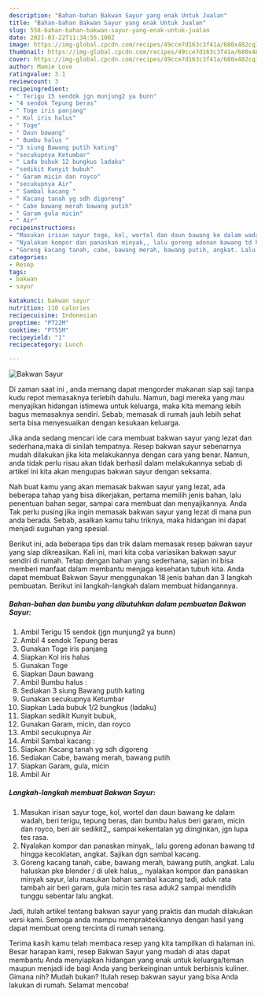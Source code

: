 ```yaml
---
description: "Bahan-bahan Bakwan Sayur yang enak Untuk Jualan"
title: "Bahan-bahan Bakwan Sayur yang enak Untuk Jualan"
slug: 558-bahan-bahan-bakwan-sayur-yang-enak-untuk-jualan
date: 2021-03-22T11:34:55.100Z
image: https://img-global.cpcdn.com/recipes/49cce7d163c3f41a/680x482cq70/bakwan-sayur-foto-resep-utama.jpg
thumbnail: https://img-global.cpcdn.com/recipes/49cce7d163c3f41a/680x482cq70/bakwan-sayur-foto-resep-utama.jpg
cover: https://img-global.cpcdn.com/recipes/49cce7d163c3f41a/680x482cq70/bakwan-sayur-foto-resep-utama.jpg
author: Mamie Love
ratingvalue: 3.1
reviewcount: 3
recipeingredient:
- " Terigu 15 sendok jgn munjung2 ya bunn"
- "4 sendok Tepung beras"
- " Toge iris panjang"
- " Kol iris halus"
- " Toge"
- " Daun bawang"
- " Bumbu halus "
- "3 siung Bawang putih kating"
- "secukupnya Ketumbar"
- " Lada bubuk 12 bungkus ladaku"
- "sedikit Kunyit bubuk"
- " Garam micin dan royco"
- "secukupnya Air"
- " Sambal kacang "
- " Kacang tanah yg sdh digoreng"
- " Cabe bawang merah bawang putih"
- " Garam gula micin"
- " Air"
recipeinstructions:
- "Masukan irisan sayur toge, kol, wortel dan daun bawang ke dalam wadah, beri terigu, tepung beras, dan bumbu halus beri garam, micin dan royco, beri air sedikit2,, sampai kekentalan yg diinginkan, jgn lupa tes rasa."
- "Nyalakan kompor dan panaskan minyak,, lalu goreng adonan bawang td hingga kecoklatan, angkat. Sajikan dgn sambal kacang."
- "Goreng kacang tanah, cabe, bawang merah, bawang putih, angkat. Lalu haluskan pke blender / di ulek halus,,, nyalakan kompor dan panaskan minyak sayur, lalu masukan bahan sambal kacang tadi, aduk rata tambah air beri garam, gula micin tes rasa aduk2 sampai mendidih tunggu sebentar lalu angkat."
categories:
- Resep
tags:
- bakwan
- sayur

katakunci: bakwan sayur 
nutrition: 110 calories
recipecuisine: Indonesian
preptime: "PT22M"
cooktime: "PT55M"
recipeyield: "1"
recipecategory: Lunch

---
```



![Bakwan Sayur](https://img-global.cpcdn.com/recipes/49cce7d163c3f41a/680x482cq70/bakwan-sayur-foto-resep-utama.jpg)

Di zaman  saat ini , anda memang dapat mengorder makanan siap saji tanpa kudu repot memasaknya terlebih dahulu. Namun, bagi mereka yang mau menyajikan hidangan istimewa untuk keluarga, maka kita memang lebih bagus memasaknya sendiri. Sebab, memasak di rumah jauh lebih sehat serta bisa menyesuaikan dengan kesukaan keluarga.

Jika anda sedang mencari ide cara membuat bakwan sayur yang lezat dan sederhana,maka di sinilah tempatnya. Resep bakwan sayur  sebenarnya mudah dilakukan jika kita melakukannya dengan cara yang benar. Namun, anda tidak perlu risau akan tidak berhasil dalam melakukannya 
sebab di artikel ini kita akan mengupas bakwan sayur dengan seksama.  



Nah buat kamu yang akan memasak bakwan sayur yang lezat, ada beberapa tahap yang bisa dikerjakan, pertama memilih jenis bahan, lalu penentuan bahan segar, sampai cara membuat dan menyajikannya. Anda Tak perlu pusing jika ingin memasak bakwan sayur yang lezat di mana pun anda berada. Sebab, asalkan kamu  tahu triknya, maka hidangan ini dapat menjadi suguhan yang spesial.

Berikut ini, ada beberapa tips dan trik dalam memasak resep bakwan sayur yang siap dikreasikan. Kali ini, mari kita coba variasikan bakwan sayur sendiri di rumah. Tetap dengan bahan yang sederhana, sajian ini bisa memberi manfaat dalam membantu menjaga kesehatan tubuh kita. Anda dapat membuat Bakwan Sayur menggunakan 18 jenis bahan dan 3 langkah pembuatan. Berikut ini langkah-langkah dalam membuat hidangannya.

<!--inarticleads1-->

##### Bahan-bahan dan bumbu yang dibutuhkan dalam pembuatan Bakwan Sayur:

1. Ambil  Terigu 15 sendok (jgn munjung2 ya bunn)
1. Ambil 4 sendok Tepung beras
1. Gunakan  Toge iris panjang
1. Siapkan  Kol iris halus
1. Gunakan  Toge
1. Siapkan  Daun bawang
1. Ambil  Bumbu halus :
1. Sediakan 3 siung Bawang putih kating
1. Gunakan secukupnya Ketumbar
1. Siapkan  Lada bubuk 1/2 bungkus (ladaku)
1. Siapkan sedikit Kunyit bubuk,
1. Gunakan  Garam, micin, dan royco
1. Ambil secukupnya Air
1. Ambil  Sambal kacang :
1. Siapkan  Kacang tanah yg sdh digoreng
1. Sediakan  Cabe, bawang merah, bawang putih
1. Siapkan  Garam, gula, micin
1. Ambil  Air




<!--inarticleads2-->

##### Langkah-langkah membuat Bakwan Sayur:

1. Masukan irisan sayur toge, kol, wortel dan daun bawang ke dalam wadah, beri terigu, tepung beras, dan bumbu halus beri garam, micin dan royco, beri air sedikit2,, sampai kekentalan yg diinginkan, jgn lupa tes rasa.
1. Nyalakan kompor dan panaskan minyak,, lalu goreng adonan bawang td hingga kecoklatan, angkat. Sajikan dgn sambal kacang.
1. Goreng kacang tanah, cabe, bawang merah, bawang putih, angkat. Lalu haluskan pke blender / di ulek halus,,, nyalakan kompor dan panaskan minyak sayur, lalu masukan bahan sambal kacang tadi, aduk rata tambah air beri garam, gula micin tes rasa aduk2 sampai mendidih tunggu sebentar lalu angkat.




Jadi, itulah artikel tentang  bakwan sayur  yang praktis dan mudah dilakukan versi kami. Semoga anda mampu mempraktekkannya dengan hasil yang dapat membuat oreng tercinta di rumah senang. 

Terima kasih kamu telah membaca resep yang kita tampilkan di halaman ini. Besar harapan kami, resep  Bakwan Sayur yang mudah di atas dapat membantu Anda menyiapkan hidangan yang enak untuk keluarga/teman maupun menjadi ide bagi Anda yang berkeinginan untuk berbisnis kuliner. Gimana nih? Mudah bukan? Itulah resep bakwan sayur yang bisa Anda lakukan di rumah. Selamat mencoba!

